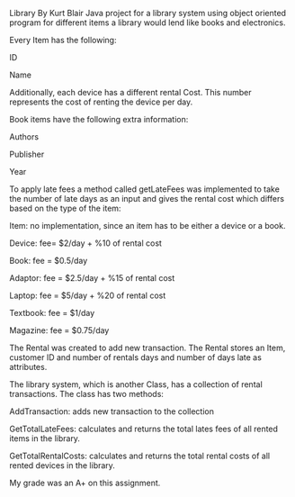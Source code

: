 Library By Kurt Blair
Java project for a library system using object oriented program for different items a library would lend like books and electronics.

Every Item has the following:


ID

Name


Additionally, each device has a different rental Cost. This number represents the cost of renting the device per day.

Book items have the following extra information:


Authors

Publisher

Year


To apply late fees a method called getLateFees was implemented to take the number of late days as an input and gives the rental cost which differs based on the type of the item:


Item: no implementation, since an item has to be either a device or a book.

Device: fee= $2/day + %10 of rental cost

Book: fee = $0.5/day

Adaptor: fee = $2.5/day  + %15 of rental cost

Laptop: fee = $5/day  + %20 of rental cost

Textbook: fee = $1/day

Magazine: fee = $0.75/day

The Rental was created to add new transaction. The Rental stores an Item, customer ID and number of rentals days and number of days late as attributes.  

The library system, which is another Class, has a collection of rental transactions. The class has two methods:


AddTransaction: adds new transaction to the collection

GetTotalLateFees: calculates and returns the total lates fees of all rented items in the library.

GetTotalRentalCosts: calculates and returns the total rental costs of all rented devices in the library.



My grade was an A+ on this assignment.

